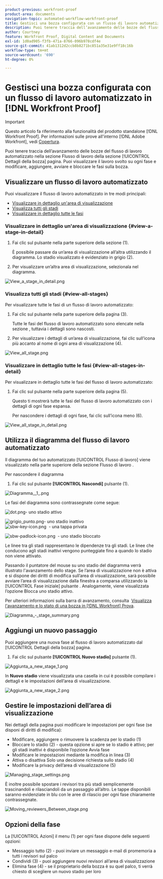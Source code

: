 ```yaml
---
product-previous: workfront-proof
product-area: documents
navigation-topic: automated-workflow-workfront-proof
title: Gestisci una bozza configurata con un flusso di lavoro automatizzato in [!DNL Workfront Proof]
description: Puoi tenere traccia dell’avanzamento delle bozze del flusso di lavoro automatizzato nella sezione Flusso di lavoro della pagina dei dettagli delle prove. Puoi visualizzare il lavoro svolto su ogni fase e modificare, aggiungere, avviare e bloccare le fasi sulla bozza.
author: Courtney
feature: Workfront Proof, Digital Content and Documents
exl-id: 1d0ad905-f3fb-471a-8766-096b978cdf4e
source-git-commit: 41ab1312d2ccb8b8271bc851a35e31e9ff18c16b
workflow-type: tm+mt
source-wordcount: '690'
ht-degree: 0%

---
```


# Gestisci una bozza configurata con un flusso di lavoro automatizzato in [!DNL Workfront Proof]

>[!IMPORTANT]
>
>Questo articolo fa riferimento alla funzionalità del prodotto standalone [!DNL Workfront Proof]. Per informazioni sulle prove all&#39;interno [!DNL Adobe Workfront], vedi [Copertura](../../../review-and-approve-work/proofing/proofing.md).

Puoi tenere traccia dell’avanzamento delle bozze del flusso di lavoro automatizzato nella sezione Flusso di lavoro della sezione [!UICONTROL Dettagli della bozza] pagina. Puoi visualizzare il lavoro svolto su ogni fase e modificare, aggiungere, avviare e bloccare le fasi sulla bozza.

## Visualizzare un flusso di lavoro automatizzato

Puoi visualizzare il flusso di lavoro automatizzato in tre modi principali:

* [Visualizzare in dettaglio un&#39;area di visualizzazione](#view-a-stage-in-detail)
* [Visualizza tutti gli stadi](#view-all-stages)
* [Visualizzare in dettaglio tutte le fasi](#view-all-stages-in-detail)

### Visualizzare in dettaglio un&#39;area di visualizzazione {#view-a-stage-in-detail}

1. Fai clic sul pulsante nella parte superiore della sezione (1).

   È possibile passare da un’area di visualizzazione all’altra utilizzando il diagramma. Lo stadio visualizzato è evidenziato in grigio (2).

1. Per visualizzare un’altra area di visualizzazione, selezionala nel diagramma.

![View_a_stage_in_detail.png](assets/view-a-stage-in-detail-350x249.png)

### Visualizza tutti gli stadi {#view-all-stages}

Per visualizzare tutte le fasi di un flusso di lavoro automatizzato:

1. Fai clic sul pulsante nella parte superiore della pagina (3).

   Tutte le fasi del flusso di lavoro automatizzato sono elencate nella sezione , tuttavia i dettagli sono nascosti.

1. Per visualizzare i dettagli di un’area di visualizzazione, fai clic sull’icona più accanto al nome di ogni area di visualizzazione (4).

![View_all_stage.png](assets/view-all-stages-350x212.png)

### Visualizzare in dettaglio tutte le fasi {#view-all-stages-in-detail}

Per visualizzare in dettaglio tutte le fasi del flusso di lavoro automatizzato:

1. Fai clic sul pulsante nella parte superiore della pagina (5).

   Questo ti mostrerà tutte le fasi del flusso di lavoro automatizzato con i dettagli di ogni fase espansa.

   Per nascondere i dettagli di ogni fase, fai clic sull’icona meno (6).

![View_all_stage_in_detail.png](assets/view-all-stages-in-detail-350x370.png)

## Utilizza il diagramma del flusso di lavoro automatizzato

Il diagramma del tuo automatizzato [!UICONTROL Flusso di lavoro] viene visualizzato nella parte superiore della sezione Flusso di lavoro .

Per nascondere il diagramma

1. Fai clic sul pulsante **[!UICONTROL Nascondi]** pulsante (1).

![Diagramma__1_.png](assets/diagram--1--350x217.png)

Le fasi del diagramma sono contrassegnate come segue:

![dot.png](assets/dot.png)- uno stadio attivo

![grigio_punto.png](assets/grey-dot.png)- uno stadio inattivo\
![sbw-key-icon.png](assets/sbw-key-icon.png)  - una tappa privata

![sbw-padlock-icon.png](assets/sbw-padlock-icon.png)  - uno stadio bloccato

Le linee tra gli stadi rappresentano le dipendenze tra gli stadi. Le linee che conducono agli stadi inattivi vengono punteggiate fino a quando lo stadio non viene attivato.

Passando il puntatore del mouse su uno stadio del diagramma verrà illustrato l&#39;avanzamento dello stage. Se l’area di visualizzazione non è attiva e si dispone dei diritti di modifica sull’area di visualizzazione, sarà possibile avviare l’area di visualizzazione dalla finestra a comparsa utilizzando la [!UICONTROL Fase iniziale] pulsante . Analogamente, viene visualizzata l’opzione Blocca uno stadio attivo.

Per ulteriori informazioni sulla barra di avanzamento, consulta  [Visualizza l&#39;avanzamento e lo stato di una bozza in [!DNL Workfront] Prova](../../../workfront-proof/wp-work-proofsfiles/manage-your-work/view-progress-and-status-of-proof.md).

![Diagramma_-_stage_summary.png](assets/diagram---stage-summary-350x214.png)

## Aggiungi un nuovo passaggio

Puoi aggiungere una nuova fase al flusso di lavoro automatizzato dal [!UICONTROL Dettagli della bozza] pagina.

1. Fai clic sul pulsante **[!UICONTROL Nuovo stadio]** pulsante (1).

![Aggiunta_a_new_stage_1.png](assets/adding-a-new-stage-1-350x218.png)

In **Nuovo stadio** viene visualizzata una casella in cui è possibile compilare i dettagli e le impostazioni dell’area di visualizzazione.

![Aggiunta_a_new_stage_2.png](assets/adding-a-new-stage-2-350x332.png)

## Gestire le impostazioni dell’area di visualizzazione

Nei dettagli della pagina puoi modificare le impostazioni per ogni fase (se disponi di diritti di modifica):

* Modificare, aggiungere o rimuovere la scadenza per lo stadio (1)
* Bloccare lo stadio (2) - questa opzione si apre se lo stadio è attivo; per gli stadi inattivi è disponibile l’opzione Avvia fase
* Modificare le impostazioni mediante la modifica in linea (3)
* Attiva o disattiva Solo una decisione richiesta sullo stadio (4)
* Modificare la privacy dell’area di visualizzazione (5)

![Managing_stage_settings.png](assets/managing-stage-settings-350x93.png)

È inoltre possibile spostare i revisori tra più stadi semplicemente trascinandoli e rilasciandoli da un passaggio all’altro. Le tappe disponibili saranno evidenziate in blu con le aree di rilascio per ogni fase chiaramente contrassegnate.

![Moving_reviewers_Between_stage.png](assets/moving-reviewers-between-stages-350x254.png)

## Opzioni della fase

La [!UICONTROL Azioni] il menu (1) per ogni fase dispone delle seguenti opzioni:

* Messaggio tutto (2) - puoi inviare un messaggio e-mail di promemoria a tutti i revisori sul palco
* Condividi (3) - puoi aggiungere nuovi revisori all’area di visualizzazione
* Elimina fase (4) - se il proprietario della bozza è su quel palco, ti verrà chiesto di scegliere un nuovo stadio per loro
